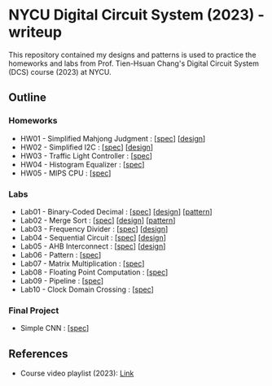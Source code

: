 # NYCU Digital Circuit System (2023) - writeup
This repository contained my designs and patterns is used to practice the homeworks and labs from Prof. Tien-Hsuan Chang's Digital Circuit System (DCS) course (2023) at NYCU.

## Outline
### Homeworks
* HW01 - Simplified Mahjong Judgment : [[spec](./HW01/DCS_HW01.pdf)] [[design](./HW01/SMJ.sv)]
* HW02 - Simplified I2C : [[spec](./HW02/DCS_HW02.pdf)] [[design](./HW02/I2S.sv)]
* HW03 - Traffic Light Controller : [[spec](./HW03/DCS_HW03.pdf)]
* HW04 - Histogram Equalizer : [[spec](./HW04/DCS_HW04.pdf)]
* HW05 - MIPS CPU : [[spec](./HW05/DCS_HW05.pdf)]

### Labs
* Lab01 - Binary-Coded Decimal : [[spec](./Lab01/DCS_Lab01.pdf)] [[design](./Lab01/BCD.sv)] [[pattern](./Lab01/PATTERN_GEN.sv)]
* Lab02 - Merge Sort : [[spec](./Lab02/DCS_Lab02.pdf)] [[design](./Lab02/Sort.sv)] [[pattern](./Lab02/PATTERN_GEN.sv)]
* Lab03 - Frequency Divider : [[spec](./Lab03/DCS_Lab03.pdf)] [[design](./Lab03/Counter.sv)]
* Lab04 - Sequential Circuit : [[spec](./Lab04/DCS_Lab04.pdf)] [[design](./Lab04/Seq.sv)]
* Lab05 - AHB Interconnect : [[spec](./Lab05/DCS_Lab05.pdf)] [[design](./Lab05/inter.sv)]
* Lab06 - Pattern : [[spec](./Lab06/DCS_Lab06.pdf)]
* Lab07 - Matrix Multiplication : [[spec](./Lab07/DCS_Lab07.pdf)]
* Lab08 - Floating Point Computation : [[spec](./Lab08/DCS_Lab08.pdf)]
* Lab09 - Pipeline : [[spec](./Lab09/DCS_Lab09.pdf)]
* Lab10 - Clock Domain Crossing : [[spec](./Lab10/DCS_Lab10.pdf)]

### Final Project
* Simple CNN : [[spec](./Final/DCS_Final_Project.pdf)]

## References
* Course video playlist (2023): [Link](https://www.youtube.com/playlist?list=PLCUEmRsKEgZ4p8HK5IXMrohliNuRttqpt)